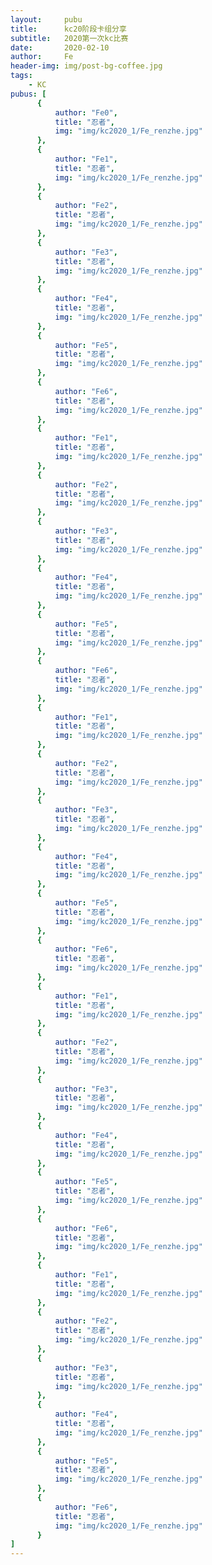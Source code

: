 ```yaml
---
layout:     pubu
title:      kc20阶段卡组分享
subtitle:   2020第一次kc比赛
date:       2020-02-10
author:     Fe
header-img: img/post-bg-coffee.jpg
tags:
    - KC
pubus: [
      {
          author: "Fe0",
          title: "忍者",
          img: "img/kc2020_1/Fe_renzhe.jpg"
      },
      {
          author: "Fe1",
          title: "忍者",
          img: "img/kc2020_1/Fe_renzhe.jpg"
      },
      {
          author: "Fe2",
          title: "忍者",
          img: "img/kc2020_1/Fe_renzhe.jpg"
      },
      {
          author: "Fe3",
          title: "忍者",
          img: "img/kc2020_1/Fe_renzhe.jpg"
      },
      {
          author: "Fe4",
          title: "忍者",
          img: "img/kc2020_1/Fe_renzhe.jpg"
      },
      {
          author: "Fe5",
          title: "忍者",
          img: "img/kc2020_1/Fe_renzhe.jpg"
      },
      {
          author: "Fe6",
          title: "忍者",
          img: "img/kc2020_1/Fe_renzhe.jpg"
      },
      {
          author: "Fe1",
          title: "忍者",
          img: "img/kc2020_1/Fe_renzhe.jpg"
      },
      {
          author: "Fe2",
          title: "忍者",
          img: "img/kc2020_1/Fe_renzhe.jpg"
      },
      {
          author: "Fe3",
          title: "忍者",
          img: "img/kc2020_1/Fe_renzhe.jpg"
      },
      {
          author: "Fe4",
          title: "忍者",
          img: "img/kc2020_1/Fe_renzhe.jpg"
      },
      {
          author: "Fe5",
          title: "忍者",
          img: "img/kc2020_1/Fe_renzhe.jpg"
      },
      {
          author: "Fe6",
          title: "忍者",
          img: "img/kc2020_1/Fe_renzhe.jpg"
      },
      {
          author: "Fe1",
          title: "忍者",
          img: "img/kc2020_1/Fe_renzhe.jpg"
      },
      {
          author: "Fe2",
          title: "忍者",
          img: "img/kc2020_1/Fe_renzhe.jpg"
      },
      {
          author: "Fe3",
          title: "忍者",
          img: "img/kc2020_1/Fe_renzhe.jpg"
      },
      {
          author: "Fe4",
          title: "忍者",
          img: "img/kc2020_1/Fe_renzhe.jpg"
      },
      {
          author: "Fe5",
          title: "忍者",
          img: "img/kc2020_1/Fe_renzhe.jpg"
      },
      {
          author: "Fe6",
          title: "忍者",
          img: "img/kc2020_1/Fe_renzhe.jpg"
      },
      {
          author: "Fe1",
          title: "忍者",
          img: "img/kc2020_1/Fe_renzhe.jpg"
      },
      {
          author: "Fe2",
          title: "忍者",
          img: "img/kc2020_1/Fe_renzhe.jpg"
      },
      {
          author: "Fe3",
          title: "忍者",
          img: "img/kc2020_1/Fe_renzhe.jpg"
      },
      {
          author: "Fe4",
          title: "忍者",
          img: "img/kc2020_1/Fe_renzhe.jpg"
      },
      {
          author: "Fe5",
          title: "忍者",
          img: "img/kc2020_1/Fe_renzhe.jpg"
      },
      {
          author: "Fe6",
          title: "忍者",
          img: "img/kc2020_1/Fe_renzhe.jpg"
      },
      {
          author: "Fe1",
          title: "忍者",
          img: "img/kc2020_1/Fe_renzhe.jpg"
      },
      {
          author: "Fe2",
          title: "忍者",
          img: "img/kc2020_1/Fe_renzhe.jpg"
      },
      {
          author: "Fe3",
          title: "忍者",
          img: "img/kc2020_1/Fe_renzhe.jpg"
      },
      {
          author: "Fe4",
          title: "忍者",
          img: "img/kc2020_1/Fe_renzhe.jpg"
      },
      {
          author: "Fe5",
          title: "忍者",
          img: "img/kc2020_1/Fe_renzhe.jpg"
      },
      {
          author: "Fe6",
          title: "忍者",
          img: "img/kc2020_1/Fe_renzhe.jpg"
      }
]
---
```

